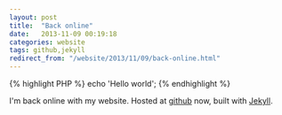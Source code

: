 ```yaml
---
layout: post
title:  "Back online"
date:   2013-11-09 00:19:18
categories: website
tags: github,jekyll
redirect_from: "/website/2013/11/09/back-online.html"
---
```


{% highlight PHP %}
echo 'Hello world';
{% endhighlight %}

I'm back online with my website. Hosted at [github][github] now, built with [Jekyll][jekyll].

[github]: https://github.com
[jekyll]: http://jekyllrb.com
